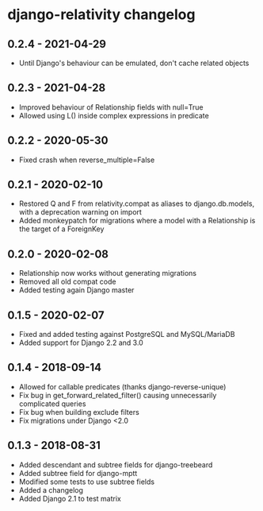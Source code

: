 # django-relativity changelog

## 0.2.4 - 2021-04-29
- Until Django's behaviour can be emulated, don't cache related objects

## 0.2.3 - 2021-04-28
- Improved behaviour of Relationship fields with null=True
- Allowed using L() inside complex expressions in predicate

## 0.2.2 - 2020-05-30
- Fixed crash when reverse_multiple=False

## 0.2.1 - 2020-02-10
- Restored Q and F from relativity.compat as aliases to django.db.models, with a deprecation warning on import
- Added monkeypatch for migrations where a model with a Relationship is the target of a ForeignKey

## 0.2.0 - 2020-02-08
- Relationship now works without generating migrations
- Removed all old compat code
- Added testing again Django master

## 0.1.5 - 2020-02-07
- Fixed and added testing against PostgreSQL and MySQL/MariaDB
- Added support for Django 2.2 and 3.0

## 0.1.4 - 2018-09-14
- Allowed for callable predicates (thanks django-reverse-unique)
- Fix bug in get_forward_related_filter() causing unnecessarily complicated queries
- Fix bug when building exclude filters
- Fix migrations under Django <2.0

## 0.1.3 - 2018-08-31
- Added descendant and subtree fields for django-treebeard
- Added subtree field for django-mptt
- Modified some tests to use subtree fields 
- Added a changelog
- Added Django 2.1 to test matrix
